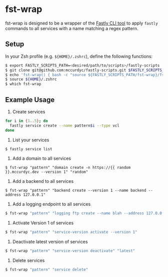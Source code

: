 # fst-wrap

fst-wrap is designed to be a wrapper of the [Fastly CLI tool](https://github.com/fastly/cli)
to apply `fastly` commands to all services with a name matching a regex pattern.

## Setup

In your Zsh profile (e.g. `${HOME}/.zshrc`), define the following functions:

```bash
$ export FASTLY_SCRIPTS_PATH=<desired/path/to/scripts>/fastly-scripts
$ git clone git@github.com:mccurdyc/fastly-scripts.git $FASTLY_SCRIPTS_PATH
$ echo 'fst-wrap() { bash -c "source ${FASTLY_SCRIPTS_PATH/fst-wrap}/fst-wrap.sh; fst-wrap-run $1 $2 $3 $4"' >> ${HOME}/.zshrc }
$ source ${HOME}/.zshrc
$ which fst-wrap
```

## Example Usage

1. Create services

```bash
for i in {1..5}; do
  fastly service create --name pattern$i --type vcl
done
```

1. List your services

```bash
$ fastly service list
```

1. Add a domain to all services

```
$ fst-wrap "pattern" "domain create -n https://{{ random }}.mccurdyc.dev --version 1" "random"
```

1. Add a backend to all services

```
$ fst-wrap "pattern" "backend create --version 1 --name backend --address 127.0.0.1"
```

1. Add a logging endpoint to all services

```bash
$ fst-wrap "pattern" "logging ftp create --name blah --address 127.0.0.1 --port 22  --user user --password pass --version 1"
```

1. Activate Version 1 of services

```bash
$ fst-wrap "pattern" "service-version activate --version 1"
```

1. Deactivate latest version of services

```bash
$ fst-wrap "pattern" "service-version deactivate" "latest"
```

1. Delete services

```bash
$ fst-wrap "pattern" "service delete"
```
